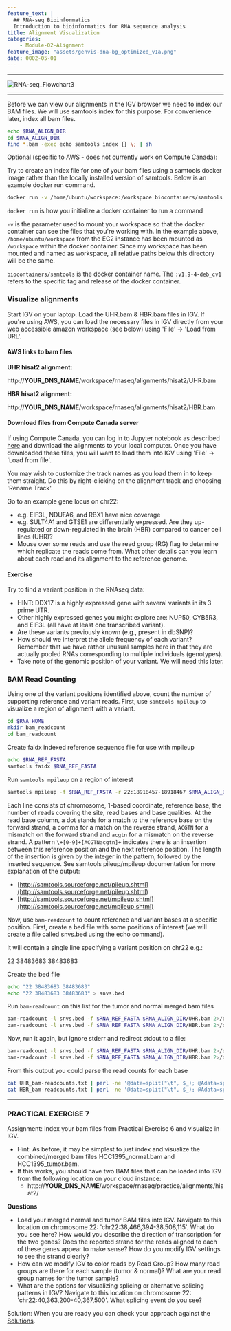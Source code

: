 ```yaml
---
feature_text: |
  ## RNA-seq Bioinformatics
  Introduction to bioinformatics for RNA sequence analysis
title: Alignment Visualization
categories:
    - Module-02-Alignment
feature_image: "assets/genvis-dna-bg_optimized_v1a.png"
date: 0002-05-01
---
```


***

![RNA-seq_Flowchart3](/assets/module_2/RNA-seq_Flowchart3.png)

***

Before we can view our alignments in the IGV browser we need to index our BAM files. We will use samtools index for this purpose. For convenience later, index all bam files.

```bash
echo $RNA_ALIGN_DIR
cd $RNA_ALIGN_DIR
find *.bam -exec echo samtools index {} \; | sh

```

Optional (specific to AWS - does not currently work on Compute Canada):

Try to create an index file for one of your bam files using a samtools docker image rather than the locally installed version of samtools. Below is an example docker run command. 

```bash
docker run -v /home/ubuntu/workspace:/workspace biocontainers/samtools:v1.9-4-deb_cv1 samtools index /workspace/test.bam

```

`docker run` is how you initialize a docker container to run a command

`-v` is the parameter used to mount your workspace so that the docker container can see the files that you're working with. In the example above, `/home/ubuntu/workspace` from the EC2 instance has been mounted as `/workspace` within the docker container. Since my workspace has been mounted and named as workspace, all relative paths below this directory will be the same.

`biocontainers/samtools` is the docker container name. The `:v1.9-4-deb_cv1` refers to the specific tag and release of the docker container.


### Visualize alignments
Start IGV on your laptop. Load the UHR.bam & HBR.bam files in IGV. If you're using AWS, you can load the necessary files in IGV directly from your web accessible amazon workspace (see below) using 'File' -> 'Load from URL'. 

#### AWS links to bam files
**UHR hisat2 alignment:**

http://**YOUR_DNS_NAME**/workspace/rnaseq/alignments/hisat2/UHR.bam

**HBR hisat2 alignment:**

http://**YOUR_DNS_NAME**/workspace/rnaseq/alignments/hisat2/HBR.bam

#### Download files from Compute Canada server

If using Compute Canada, you can log in to Jupyter notebook as described [here](https://rnabio.org/module-00-setup/0000/06/01/Log_into_ComputeCanada/#using-jupyter-notebook-or-jupyterlab) and download the alignments to your local computer. Once you have downloaded these files, you will want to load them into IGV using 'File' -> 'Load from file'.


You may wish to customize the track names as you load them in to keep them straight. Do this by right-clicking on the alignment track and choosing 'Rename Track'.

Go to an example gene locus on chr22:

* e.g. EIF3L, NDUFA6, and RBX1 have nice coverage
* e.g. SULT4A1 and GTSE1 are differentially expressed. Are they up-regulated or down-regulated in the brain (HBR) compared to cancer cell lines (UHR)?
* Mouse over some reads and use the read group (RG) flag to determine which replicate the reads come from. What other details can you learn about each read and its alignment to the reference genome.

#### Exercise
Try to find a variant position in the RNAseq data:

* HINT: DDX17 is a highly expressed gene with several variants in its 3 prime UTR.
* Other highly expressed genes you might explore are: NUP50, CYB5R3, and EIF3L (all have at least one transcribed variant).
* Are these variants previously known (e.g., present in dbSNP)?
* How should we interpret the allele frequency of each variant? Remember that we have rather unusual samples here in that they are actually pooled RNAs corresponding to multiple individuals (genotypes).
* Take note of the genomic position of your variant. We will need this later.

### BAM Read Counting
Using one of the variant positions identified above, count the number of supporting reference and variant reads. First, use `samtools mpileup` to visualize a region of alignment with a variant.

```bash
cd $RNA_HOME
mkdir bam_readcount
cd bam_readcount
```

Create faidx indexed reference sequence file for use with mpileup

```bash
echo $RNA_REF_FASTA
samtools faidx $RNA_REF_FASTA
```

Run `samtools mpileup` on a region of interest
```bash
samtools mpileup -f $RNA_REF_FASTA -r 22:18918457-18918467 $RNA_ALIGN_DIR/UHR.bam $RNA_ALIGN_DIR/HBR.bam
```
Each line consists of chromosome, 1-based coordinate, reference base, the number of reads covering the site, read bases and base qualities. At the read base column, a dot stands for a match to the reference base on the forward strand, a comma for a match on the reverse strand, `ACGTN` for a mismatch on the forward strand and `acgtn` for a mismatch on the reverse strand. A pattern `\+[0-9]+[ACGTNacgtn]+` indicates there is an insertion between this reference position and the next reference position. The length of the insertion is given by the integer in the pattern, followed by the inserted sequence. See samtools pileup/mpileup documentation for more explanation of the output:

* [http://samtools.sourceforge.net/pileup.shtml](http://samtools.sourceforge.net/pileup.shtml)
* [http://samtools.sourceforge.net/mpileup.shtml](http://samtools.sourceforge.net/mpileup.shtml)


Now, use `bam-readcount` to count reference and variant bases at a specific position. First, create a bed file with some positions of interest (we will create a file called snvs.bed using the echo command).

It will contain a single line specifying a variant position on chr22 e.g.:

22	38483683	38483683

Create the bed file

```bash
echo "22 38483683 38483683"
echo "22 38483683 38483683" > snvs.bed
```

Run `bam-readcount` on this list for the tumor and normal merged bam files

```bash
bam-readcount -l snvs.bed -f $RNA_REF_FASTA $RNA_ALIGN_DIR/UHR.bam 2>/dev/null
bam-readcount -l snvs.bed -f $RNA_REF_FASTA $RNA_ALIGN_DIR/HBR.bam 2>/dev/null
```

Now, run it again, but ignore stderr and redirect stdout to a file:
```bash
bam-readcount -l snvs.bed -f $RNA_REF_FASTA $RNA_ALIGN_DIR/UHR.bam 2>/dev/null 1>UHR_bam-readcounts.txt
bam-readcount -l snvs.bed -f $RNA_REF_FASTA $RNA_ALIGN_DIR/HBR.bam 2>/dev/null 1>HBR_bam-readcounts.txt
```

From this output you could parse the read counts for each base
```bash
cat UHR_bam-readcounts.txt | perl -ne '@data=split("\t", $_); @Adata=split(":", $data[5]); @Cdata=split(":", $data[6]); @Gdata=split(":", $data[7]); @Tdata=split(":", $data[8]); print "UHR Counts\t$data[0]\t$data[1]\tA: $Adata[1]\tC: $Cdata[1]\tT: $Tdata[1]\tG: $Gdata[1]\n";'
cat HBR_bam-readcounts.txt | perl -ne '@data=split("\t", $_); @Adata=split(":", $data[5]); @Cdata=split(":", $data[6]); @Gdata=split(":", $data[7]); @Tdata=split(":", $data[8]); print "HBR Counts\t$data[0]\t$data[1]\tA: $Adata[1]\tC: $Cdata[1]\tT: $Tdata[1]\tG: $Gdata[1]\n";'
```

***

### PRACTICAL EXERCISE 7
Assignment: Index your bam files from Practical Exercise 6 and visualize in IGV.

* Hint: As before, it may be simplest to just index and visualize the combined/merged bam files HCC1395_normal.bam and HCC1395_tumor.bam.
* If this works, you should have two BAM files that can be loaded into IGV from the following location on your cloud instance:
  * http://**YOUR_DNS_NAME**/workspace/rnaseq/practice/alignments/hisat2/

**Questions**

* Load your merged normal and tumor BAM files into IGV. Navigate to this location on chromosome 22: 'chr22:38,466,394-38,508,115'. What do you see here? How would you describe the direction of transcription for the two genes? Does the reported strand for the reads aligned to each of these genes appear to make sense? How do you modify IGV settings to see the strand clearly?
* How can we modify IGV to color reads by Read Group? How many read groups are there for each sample (tumor & normal)? What are your read group names for the tumor sample?
* What are the options for visualizing splicing or alternative splicing patterns in IGV? Navigate to this location on chromosome 22: 'chr22:40,363,200-40,367,500'. What splicing event do you see?

Solution: When you are ready you can check your approach against the [Solutions](/module-09-appendix/0009/05/01/Practical_Exercise_Solutions/#practical-exercise-7---visualize).


